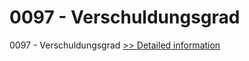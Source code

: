 # 0097 - Verschuldungsgrad
0097 - Verschuldungsgrad
[>> Detailed information](https://secure.shareit.com/shareit/product.html?productid=300915723&affiliateid=200057808)